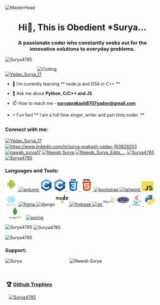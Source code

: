 ![MasterHead](https://github.com/user-attachments/assets/595f5bc4-e0e3-4e9d-8112-453d3be820f0)
<h1 align="center">Hi👋, This is Obedient *Surya... </h1>
<h3 align="center">A passionate coder who constantly seeks out for the innovative solutions to everyday problems. </h3>
<p align="left"> <img src="https://komarev.com/ghpvc/?username=Surya4785&label=Profile%20views&color=0e75b6&style=flat" alt="Surya4785" /> </p>
<img align="right" alt="Coding" width="400" src="https://media.tenor.com/2uyENRmiUt0AAAAC/coding.gif">

<p align="left"> <a href="https://twitter.com/Yadav_Surya_17" target="blank"><img src="https://img.shields.io/twitter/follow/Yadav_Surya_17?logo=twitter&style=for-the-badge" alt="Yadav_Surya_17" /></a> </p>

- 🌱 I’m currently learning ** node.js and  DSA in C++ **
  
- 💬 Ask me about **Python, C/C++ and JS**           

- 📫 How to reach me -  **suryaprakash8707yadav@gmail.com**

- ⚡ Fun fact ** I am a full time singer, writer and part time coder. **

<h3 align="left">Connect with me:</h3>
<p align="left">
  <a href="https://x.com/i/flow/login?redirect_after_login=%2FYadav_Surya_17" target="blank"><img align="center" src="https://raw.githubusercontent.com/rahuldkjain/github-profile-readme-generator/master/src/images/icons/Social/twitter.svg" alt="Yadav_Surya_17" height="30" width="40" /></a>  
  <a href="https://linkedin.com/in/https://www.linkedin.com/in/surya-prakash-yadav-163828253" target="blank"><img align="center" src="https://raw.githubusercontent.com/rahuldkjain/github-profile-readme-generator/master/src/images/icons/Social/linked-in-alt.svg" alt="https://www.linkedin.com/in/surya-prakash-yadav-163828253" height="30" width="40" /></a>
<a href="https://instagram.com/nawab_surya17" target="blank"><img align="center" src="https://raw.githubusercontent.com/rahuldkjain/github-profile-readme-generator/master/src/images/icons/Social/instagram.svg" alt="nawab_surya17" height="30" width="40" /></a>
<a href="https://www.facebook.com/shouryakumar.yadav.1?mibextid=ZbWKwL" target="blank"><img align="center" src="https://raw.githubusercontent.com/rahuldkjain/github-profile-readme-generator/master/src/images/icons/Social/facebook.svg" alt="Nawab Surya" height="30" width="40" /></a>
<a href="https://www.youtube.com/@Nawab_Surya_Edits_..." target="blank"><img align="center" src="https://raw.githubusercontent.com/rahuldkjain/github-profile-readme-generator/master/src/images/icons/Social/youtube.svg" alt="Nawab_Surya_Edits_..." height="30" width="40" /></a>  
<a href="https://leetcode.com/u/Surya4785/" target="blank"><img align="center" src="https://raw.githubusercontent.com/rahuldkjain/github-profile-readme-generator/master/src/images/icons/Social/leet-code.svg" alt="Surya4785" height="30" width="40" /></a>
<a href="https://www.hackerrank.com/profile/Surya4785" target="blank"><img align="center" src="https://raw.githubusercontent.com/rahuldkjain/github-profile-readme-generator/master/src/images/icons/Social/hackerrank.svg" alt="Surya4785" height="30" width="40" /></a>
  
</p>
<h3 align="left">Languages and Tools:</h3>

<p align="left"> <a href="https://developer.android.com" target="_blank" rel="noreferrer"> <img src="https://raw.githubusercontent.com/devicons/devicon/master/icons/android/android-original-wordmark.svg" alt="android" width="40" height="40"/> </a> <a href="https://www.arduino.cc/" target="_blank" rel="noreferrer"> 
<img src="https://cdn.worldvectorlogo.com/logos/arduino-1.svg" alt="arduino" width="40" height="40"/> </a>  
  <img src="https://raw.githubusercontent.com/devicons/devicon/master/icons/c/c-original.svg" alt="c" width="40" height="40"/> </a> <a href="https://www.w3schools.com/cpp/" target="_blank" rel="noreferrer"> <img src="https://raw.githubusercontent.com/devicons/devicon/master/icons/cplusplus/cplusplus-original.svg" alt="cplusplus" width="40" height="40"/> </a> <a href="https://www.w3schools.com/css/" target="_blank" rel="noreferrer"> <img src="https://raw.githubusercontent.com/devicons/devicon/master/icons/css3/css3-original-wordmark.svg" alt="css3" width="40" height="40"/> </a> <a href="https://www.djangoproject.com/" target="_blank" rel="noreferrer">
<img src="https://raw.githubusercontent.com/devicons/devicon/master/icons/html5/html5-original-wordmark.svg" alt="html5" width="40" height="40"/> </a> <a href="https://www.java.com" target="_blank" rel="noreferrer">
<a href="https://getbootstrap.com" target="_blank" rel="noreferrer"> <img src="https://github.com/AritraChakraborty2003/AritraChakraborty2003/assets/107548404/21da152b-fc58-413e-a91a-a8d3644d2125" alt="bootstrap" width="60" height="40"/> </a> <a href="https://www.cprogramming.com/" target="_blank" rel="noreferrer">
<a href="https://tailwindcss.com/" target="_blank" rel="noreferrer"> <img src="https://www.vectorlogo.zone/logos/tailwindcss/tailwindcss-icon.svg" alt="tailwind" width="40" height="40"/> </a>
<a href="https://developer.mozilla.org/en-US/docs/Web/JavaScript" target="_blank" rel="noreferrer"> <img src="https://raw.githubusercontent.com/devicons/devicon/master/icons/javascript/javascript-original.svg" alt="javascript" width="40" height="33"/> </a> <a href="https://www.mysql.com/" target="_blank" rel="noreferrer">
 <a href="https://reactjs.org/" target="_blank" rel="noreferrer"> <img src="https://raw.githubusercontent.com/devicons/devicon/master/icons/react/react-original-wordmark.svg" alt="react" width="40" height="33"/> </a> <a href="https://www.sqlite.org/" target="_blank" rel="noreferrer">
<a href="https://www.figma.com/" target="_blank" rel="noreferrer"> <img src="https://www.vectorlogo.zone/logos/figma/figma-icon.svg" alt="figma" width="40" height="33"/> </a>
<a> <img src="https://cdn.worldvectorlogo.com/logos/django.svg" alt="django" width="40" height="33"/> </a>
<a href="https://nodejs.org" target="_blank" rel="noreferrer"> <img src="https://raw.githubusercontent.com/devicons/devicon/master/icons/nodejs/nodejs-original-wordmark.svg" alt="nodejs" width="40" height="45"/> </a>
<a href="https://firebase.google.com/" target="_blank" rel="noreferrer"> <img src="https://www.vectorlogo.zone/logos/firebase/firebase-icon.svg" alt="firebase" width="40" height="40"/> </a> <a href="https://git-scm.com/" target="_blank" rel="noreferrer"> <img src="https://www.vectorlogo.zone/logos/git-scm/git-scm-icon.svg" alt="git" width="40" height="40"/> </a> <img src="https://raw.githubusercontent.com/devicons/devicon/master/icons/mysql/mysql-original-wordmark.svg" alt="mysql" width="40" height="40"/> </a> <a href="https://www.php.net" target="_blank" rel="noreferrer"> <img src="https://raw.githubusercontent.com/devicons/devicon/master/icons/php/php-original.svg" alt="php" width="40" height="40"/> </a> <a href="https://www.python.org" target="_blank" rel="noreferrer"> 
<a href="https://www.java.com" target="_blank" rel="noreferrer"> <img src="https://raw.githubusercontent.com/devicons/devicon/master/icons/java/java-original.svg" alt="java" width="40" height="40"/> </a> 
 <a href="https://www.python.org" target="_blank" rel="noreferrer"> <img src="https://raw.githubusercontent.com/devicons/devicon/master/icons/python/python-original.svg" alt="python" width="40" height="40"/> </a>&nbsp;&nbsp; 
<a><img src="https://raw.githubusercontent.com/devicons/devicon/master/icons/mongodb/mongodb-original-wordmark.svg" alt="mongodb" width="40" height="40"/> </a>&nbsp;&nbsp; 
<a href="https://spring.io/" target="_blank" rel="noreferrer"> <img src="https://www.vectorlogo.zone/logos/springio/springio-icon.svg" alt="spring" width="40" height="40"/> </a> 
  </p>
<p><img align="left" src="https://github-readme-stats.vercel.app/api/top-langs?username=Surya4785&show_icons=true&locale=en&layout=compact" alt="Surya4785" /></p>

<p>&nbsp;<img align="center" src="https://github-readme-stats.vercel.app/api?username=Surya4785&show_icons=true&locale=en" alt="Surya4785" /></p>
<p><img align="center" src="https://github-readme-streak-stats.herokuapp.com/?user=Surya4785&" alt="Surya4785" /></p><h3 align="left">Support:</h3>
<p><a href="https://www.buymeacoffee.com/Surya"> <img align="left" src="https://cdn.buymeacoffee.com/buttons/v2/default-yellow.png" height="50" width="210" alt="Surya" /></a><a href="https://ko-fi.com/Nawab Surya"> <img align="left" src="https://cdn.ko-fi.com/cdn/kofi3.png?v=3" height="50" width="210" alt="Nawab Surya" /></a></p><br><br>

<br>

<h3>&nbsp;🏆  <u>Github Trophies</u></h3>
<p align="left"> &nbsp;&nbsp;&nbsp;<a href="https://github.com/ryo-ma/github-profile-trophy"><img src="https://github-profile-trophy.vercel.app/?username=Surya4785" alt="Surya4785"/></a> </p>
